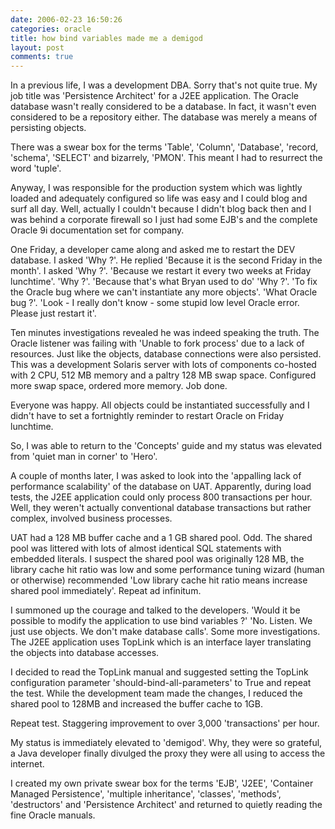 ```yaml
---
date: 2006-02-23 16:50:26
categories: oracle
title: how bind variables made me a demigod
layout: post
comments: true
---
```

In a previous life, I was a development DBA. Sorry that's not quite
true. My job title was 'Persistence Architect' for a J2EE application.
The Oracle database wasn't really considered to be a database. In fact,
it wasn't even considered to be a repository either. The database was
merely a means of persisting objects.

There was a swear box for the terms 'Table', 'Column', 'Database',
'record, 'schema', 'SELECT' and bizarrely, 'PMON'. This meant I had to
resurrect the word 'tuple'.

Anyway, I was responsible for the production system which was lightly
loaded and adequately configured so life was easy and I could blog and
surf all day. Well, actually I couldn't because I didn't blog back then
and I was behind a corporate firewall so I just had some EJB's and the
complete Oracle 9i documentation set for company.

One Friday, a developer came along and asked me to restart the DEV
database. I asked 'Why ?'. He replied 'Because it is the second Friday
in the month'. I asked 'Why ?'. 'Because we restart it every two weeks
at Friday lunchtime'. 'Why ?'. 'Because that's what Bryan used to do'
'Why ?'. 'To fix the Oracle bug where we can't instantiate any more
objects'. 'What Oracle bug ?'. 'Look - I really don't know - some stupid
low level Oracle error. Please just restart it'.

Ten minutes investigations revealed he was indeed speaking the truth.
The Oracle listener was failing with 'Unable to fork process' due to a
lack of resources. Just like the objects, database connections were also
persisted. This was a development Solaris server with lots of components
co-hosted with 2 CPU, 512 MB memory and a paltry 128 MB swap space.
Configured more swap space, ordered more memory. Job done.

Everyone was happy. All objects could be instantiated successfully and I
didn't have to set a fortnightly reminder to restart Oracle on Friday
lunchtime.

So, I was able to return to the 'Concepts' guide and my status was
elevated from 'quiet man in corner' to 'Hero'.

A couple of months later, I was asked to look into the 'appalling lack
of performance scalability' of the database on UAT. Apparently, during
load tests, the J2EE application could only process 800 transactions per
hour. Well, they weren't actually conventional database transactions but
rather complex, involved business processes.

UAT had a 128 MB buffer cache and a 1 GB shared pool. Odd. The shared
pool was littered with lots of almost identical SQL statements with
embedded literals. I suspect the shared pool was originally 128 MB, the
library cache hit ratio was low and some performance tuning wizard
(human or otherwise) recommended 'Low library cache hit ratio means
increase shared pool immediately'. Repeat ad infinitum.

I summoned up the courage and talked to the developers. 'Would it be
possible to modify the application to use bind variables ?' 'No. Listen.
We just use objects. We don't make database calls'. Some more
investigations. The J2EE application uses TopLink which is an interface
layer translating the objects into database accesses.

I decided to read the TopLink manual and suggested setting the TopLink
configuration parameter 'should-bind-all-parameters' to True and repeat
the test. While the development team made the changes, I reduced the
shared pool to 128MB and increased the buffer cache to 1GB.

Repeat test. Staggering improvement to over 3,000 'transactions' per
hour.

My status is immediately elevated to 'demigod'. Why, they were so
grateful, a Java developer finally divulged the proxy they were all
using to access the internet.

I created my own private swear box for the terms 'EJB', 'J2EE',
'Container Managed Persistence', 'multiple inheritance', 'classes',
'methods', 'destructors' and 'Persistence Architect' and returned to
quietly reading the fine Oracle manuals.
